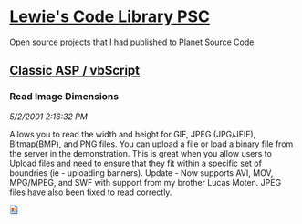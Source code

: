 # [Lewie's Code Library PSC](../../README.md)

Open source projects that I had published to Planet Source Code.

## [Classic ASP / vbScript](../README.md)

### Read Image Dimensions

*5/2/2001 2:16:32 PM*

Allows you to read the width and height for GIF, JPEG (JPG/JFIF), Bitmap(BMP), and PNG files. You can upload a file or load a binary file from the server in the demonstration. This is great when you allow users to Upload files and need to ensure that they fit within a specific set of boundries (ie - uploading banners). Update - Now supports AVI, MOV, MPG/MPEG, and SWF with support from my brother Lucas Moten. JPEG files have also been fixed to read correctly.

![Screenshot of Read Image Dimensions](/screenshot.gif)



